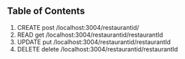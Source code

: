 ## Table of Contents

1. CREATE post /localhost:3004/restaurantid/
2. READ get /localhost:3004/restaurantid/restaurantId
3. UPDATE put /localhost:3004/restaurantid/restaurantId
4. DELETE delete /localhost:3004/restaurantid/restaurantId
